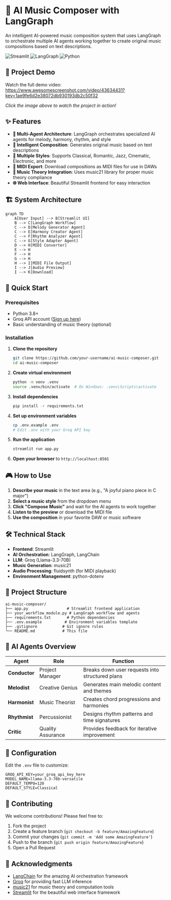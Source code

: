 # 🎵 AI Music Composer with LangGraph

An intelligent AI-powered music composition system that uses LangGraph to orchestrate multiple AI agents working together to create original music compositions based on text descriptions.

![Streamlit](https://img.shields.io/badge/Streamlit-FF4B4B?style=for-the-badge&logo=Streamlit&logoColor=white)
![LangGraph](https://img.shields.io/badge/LangGraph-000000?style=for-the-badge&logo=langchain&logoColor=white)
![Python](https://img.shields.io/badge/Python-3776AB?style=for-the-badge&logo=python&logoColor=white)

## 🎥 Project Demo
Watch the full demo video:
https://www.awesomescreenshot.com/video/43634431?key=1ae9fe6d2e38072db930193db2c50f32

*Click the image above to watch the project in action!*

## ✨ Features

- **🤖 Multi-Agent Architecture**: LangGraph orchestrates specialized AI agents for melody, harmony, rhythm, and style
- **🎼 Intelligent Composition**: Generates original music based on text descriptions
- **🎹 Multiple Styles**: Supports Classical, Romantic, Jazz, Cinematic, Electronic, and more
- **💾 MIDI Export**: Download compositions as MIDI files for use in DAWs
- **🎵 Music Theory Integration**: Uses music21 library for proper music theory compliance
- **🌐 Web Interface**: Beautiful Streamlit frontend for easy interaction

## 🏗️ System Architecture

```mermaid
graph TD
    A[User Input] --> B[Streamlit UI]
    B --> C[LangGraph Workflow]
    C --> D[Melody Generator Agent]
    C --> E[Harmony Creator Agent]
    C --> F[Rhythm Analyzer Agent]
    C --> G[Style Adapter Agent]
    D --> H[MIDI Converter]
    E --> H
    F --> H
    G --> H
    H --> I[MIDI File Output]
    I --> J[Audio Preview]
    I --> K[Download]
```

## 🚀 Quick Start

### Prerequisites

- Python 3.8+
- Groq API account ([Sign up here](https://console.groq.com/))
- Basic understanding of music theory (optional)

### Installation

1. **Clone the repository**
   ```bash
   git clone https://github.com/your-username/ai-music-composer.git
   cd ai-music-composer
   ```

2. **Create virtual environment**
   ```bash
   python -m venv .venv
   source .venv/bin/activate  # On Windows: .venv\Scripts\activate
   ```

3. **Install dependencies**
   ```bash
   pip install -r requirements.txt
   ```

4. **Set up environment variables**
   ```bash
   cp .env.example .env
   # Edit .env with your Groq API key
   ```

5. **Run the application**
   ```bash
   streamlit run app.py
   ```

6. **Open your browser** to `http://localhost:8501`

## 🎮 How to Use

1. **Describe your music** in the text area (e.g., "A joyful piano piece in C major")
2. **Select a music style** from the dropdown menu
3. **Click "Compose Music"** and wait for the AI agents to work together
4. **Listen to the preview** or download the MIDI file
5. **Use the composition** in your favorite DAW or music software

## 🛠️ Technical Stack

- **Frontend**: Streamlit
- **AI Orchestration**: LangGraph, LangChain
- **LLM**: Groq (Llama-3.3-70B)
- **Music Generation**: music21
- **Audio Processing**: fluidsynth (for MIDI playback)
- **Environment Management**: python-dotenv

## 📁 Project Structure

```
ai-music-composer/
├── app.py                 # Streamlit frontend application
├── your_workflow_module.py # LangGraph workflow and agents
├── requirements.txt       # Python dependencies
├── .env.example          # Environment variables template
├── .gitignore           # Git ignore rules
└── README.md            # This file
```

## 🎯 AI Agents Overview

| Agent | Role | Function |
|-------|------|----------|
| **Conductor** | Project Manager | Breaks down user requests into structured plans |
| **Melodist** | Creative Genius | Generates main melodic content and themes |
| **Harmonist** | Music Theorist | Creates chord progressions and harmonies |
| **Rhythmist** | Percussionist | Designs rhythm patterns and time signatures |
| **Critic** | Quality Assurance | Provides feedback for iterative improvement |

## 🔧 Configuration

Edit the `.env` file to customize:

```env
GROQ_API_KEY=your_groq_api_key_here
MODEL_NAME=llama-3.3-70b-versatile
DEFAULT_TEMPO=120
DEFAULT_STYLE=Classical
```

## 🤝 Contributing

We welcome contributions! Please feel free to:

1. Fork the project
2. Create a feature branch (`git checkout -b feature/AmazingFeature`)
3. Commit your changes (`git commit -m 'Add some AmazingFeature'`)
4. Push to the branch (`git push origin feature/AmazingFeature`)
5. Open a Pull Request

## 🙏 Acknowledgments

- [LangChain](https://www.langchain.com/) for the amazing AI orchestration framework
- [Groq](https://groq.com/) for providing fast LLM inference
- [music21](http://web.mit.edu/music21/) for music theory and computation tools
- [Streamlit](https://streamlit.io/) for the beautiful web interface framework


